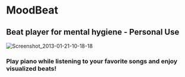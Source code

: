 # MoodBeat
## Beat player for mental hygiene - Personal Use
![Screenshot_2013-01-21-10-18-18](https://user-images.githubusercontent.com/123559840/221113743-5f245d8e-18d2-4f3f-bf8f-0e19a6e64359.png)
<br/> 
### Play piano while listening to your favorite songs and enjoy visualized beats!
